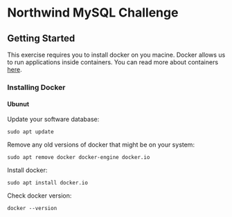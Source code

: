 # Northwind MySQL Challenge

## Getting Started

This exercise requires you to install docker on you macine. Docker allows us to run applications inside containers. You can read more about containers [here](https://www.docker.com/resources/what-container).

### Installing Docker

#### Ubunut

Update your software database:
```
sudo apt update
```

Remove any old versions of docker that might be on your system:
```
sudo apt remove docker docker-engine docker.io
```

Install docker:
```
sudo apt install docker.io
```

Check docker version:
```
docker --version
```

